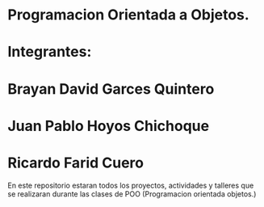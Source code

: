 # Programacion Orientada a Objetos.
# Integrantes: 
# Brayan David Garces Quintero
# Juan Pablo Hoyos Chichoque
# Ricardo Farid Cuero

En este repositorio estaran todos los proyectos, actividades y  talleres que se realizaran durante las  clases de POO (Programacion orientada objetos.)
